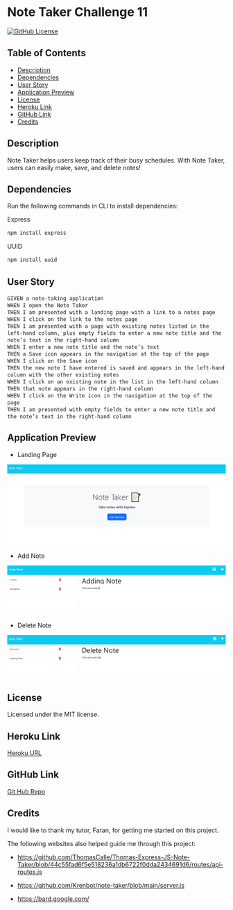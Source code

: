 # Note Taker Challenge 11
  [![GitHub License](https://img.shields.io/badge/license-MIT-yellow.svg)](https://opensource.org/licenses/)

## Table of Contents
* [Description](#description)
* [Dependencies](#dependencies)
* [User Story](#user-story)
* [Application Preview](#application-preview)
* [License](#license)
* [Heroku Link](#heroku-link)
* [GitHub Link](#github-link)
* [Credits](#credits)

## Description
Note Taker helps users keep track of their busy schedules.  With Note Taker, users can easily make, save, and delete notes!

## Dependencies
Run the following commands in CLI to install dependencies:

Express 
```bash
npm install express
```
UUID
```bash
npm install uuid
```

## User Story
```
GIVEN a note-taking application
WHEN I open the Note Taker
THEN I am presented with a landing page with a link to a notes page
WHEN I click on the link to the notes page
THEN I am presented with a page with existing notes listed in the left-hand column, plus empty fields to enter a new note title and the note’s text in the right-hand column
WHEN I enter a new note title and the note’s text
THEN a Save icon appears in the navigation at the top of the page
WHEN I click on the Save icon
THEN the new note I have entered is saved and appears in the left-hand column with the other existing notes
WHEN I click on an existing note in the list in the left-hand column
THEN that note appears in the right-hand column
WHEN I click on the Write icon in the navigation at the top of the page
THEN I am presented with empty fields to enter a new note title and the note’s text in the right-hand column
```
## Application Preview
* Landing Page

![Landing Page](public/assets/images/note-taker-landing.PNG)

* Add Note

![Add Note](public/assets/images/note-taker-app.PNG)

* Delete Note

![Delete Note](public/assets/images/note-taker-delete.PNG)
## License
Licensed under the MIT license.

## Heroku Link
[Heroku URL](https://polar-atoll-05727-e162f7869a1c.herokuapp.com/)

## GitHub Link
[Git Hub Repo](https://github.com/SarahSquyres/note-taker)
 
 

## Credits
I would like to thank my tutor, Faran, for getting me started on this project.

The following websites also helped guide me through this project:

* https://github.com/ThomasCalle/Thomas-Express-JS-Note-Taker/blob/44c55fad6f5e518236a1db6722f0dda2434691d6/routes/api-routes.js

* https://github.com/Krenbot/note-taker/blob/main/server.js

* https://bard.google.com/